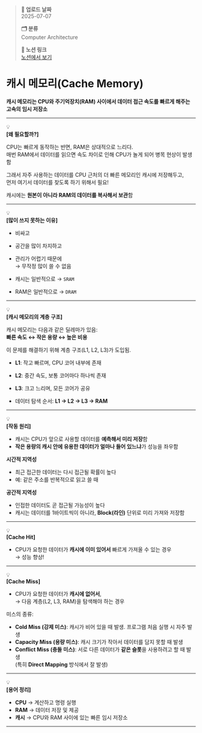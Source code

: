 > **📅 업로드 날짜**  
> 2025-07-07  
>
> **🗂 분류**  
> Computer Architecture  
>
> **🔗 노션 링크**  
> [노션에서 보기](https://www.notion.so/205a654e658a81398057e2b246e14adc?source=copy_link)
>

# **캐시 메모리(Cache Memory)**

**캐시 메모리는 CPU와 주기억장치(RAM) 사이에서 데이터 접근 속도를 빠르게 해주는 고속의 임시 저장소**

---

💡  
**[왜 필요할까?]**

CPU는 빠르게 동작하는 반면, RAM은 상대적으로 느리다.  
매번 RAM에서 데이터를 읽으면 속도 차이로 인해 CPU가 놀게 되어 병목 현상이 발생함 

그래서 자주 사용하는 데이터를 CPU 근처의 더 빠른 메모리인 캐시에 저장해두고,  
먼저 여기서 데이터를 찾도록 하기 위해서 필요!

 캐시에는 **원본이 아니라 RAM의 데이터를 복사해서 보관**함

---

💡  
**[많이 쓰지 못하는 이유]**

- 비싸고
- 공간을 많이 차지하고
- 관리가 어렵기 때문에  
→ 무작정 많이 쓸 수 없음

- 캐시는 일반적으로 → `SRAM`  
- RAM은 일반적으로 → `DRAM`

---

💡  
**[캐시 메모리의 계층 구조]**

캐시 메모리는 다음과 같은 딜레마가 있음:  
**빠른 속도 ↔ 작은 용량 ↔ 높은 비용**

이 문제를 해결하기 위해 계층 구조(L1, L2, L3)가 도입됨.

- **L1**: 작고 빠르며, CPU 코어 내부에 존재
- **L2**: 중간 속도, 보통 코어마다 하나씩 존재
- **L3**: 크고 느리며, 모든 코어가 공유

- 데이터 탐색 순서: **L1 → L2 → L3 → RAM**

---

💡  
**[작동 원리]**

- 캐시는 CPU가 앞으로 사용할 데이터를 **예측해서 미리 저장**함
- **작은 용량의 캐시 안에 유용한 데이터가 얼마나 들어 있느냐**가 성능을 좌우함

 **시간적 지역성**
- 최근 접근한 데이터는 다시 접근될 확률이 높다
- 예: 같은 주소를 반복적으로 읽고 쓸 때

 **공간적 지역성**
- 인접한 데이터도 곧 접근될 가능성이 높다
- 캐시는 데이터를 1바이트씩이 아니라, **Block(라인)** 단위로 미리 가져와 저장함

---

💡  
**[Cache Hit]**

- CPU가 요청한 데이터가 **캐시에 이미 있어서** 빠르게 가져올 수 있는 경우  
→  성능 향상!

---

💡  
**[Cache Miss]**

- CPU가 요청한 데이터가 **캐시에 없어서**,  
→ 다음 계층(L2, L3, RAM)을 탐색해야 하는 경우

미스의 종류:

-  **Cold Miss (강제 미스)**: 캐시가 비어 있을 때 발생. 프로그램 처음 실행 시 자주 발생
-  **Capacity Miss (용량 미스)**: 캐시 크기가 작아서 데이터를 담지 못할 때 발생
-  **Conflict Miss (충돌 미스)**: 서로 다른 데이터가 **같은 슬롯**을 사용하려고 할 때 발생  
  (특히 **Direct Mapping** 방식에서 잘 발생)

---

💡  
**[용어 정리]**

- **CPU** → 계산하고 명령 실행
- **RAM** → 데이터 저장 및 제공
- **캐시** → CPU와 RAM 사이에 있는 빠른 임시 저장소

---
